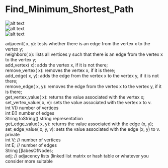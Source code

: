 # Find_Minimum_Shortest_Path

![alt text](http://url/to/img.png)<br>
![alt text](http://url/to/img.png)<br>
![alt text](http://url/to/img.png)<br>

adjacent( x, y): tests whether there is an edge from the vertex x to the vertex y;<br>
    neighbors( x): lists all vertices y such that there is an edge from the vertex x to the vertex y;<br>
    add_vertex( x): adds the vertex x, if it is not there;<br>
    remove_vertex( x): removes the vertex x, if it is there;<br>
    add_edge( x, y): adds the edge from the vertex x to the vertex y, if it is not there;<br>
    remove_edge( x, y): removes the edge from the vertex x to the vertex y, if it is there;<br>
    get_vertex_value( x): returns the value associated with the vertex x;<br>
    set_vertex_value( x, v): sets the value associated with the vertex x to v.<br>
    int V() number of vertices<br>
    int E() number of edges<br>
     String toString() string representation<br>
    get_edge_value( x, y): returns the value associated with the edge (x, y);<br>
    set_edge_value( x, y, v): sets the value associated with the edge (x, y) to v.<br>
private <br>
int V; // number of vertices<br>
int E; // number of edges<br>
String []labesOfNodes;<br>
 adj; // adjacency lists (linked list matrix or hash table or whatever you consider more suitable<br>

